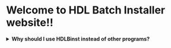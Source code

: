 # Welcome to HDL Batch Installer website!!





<details>
  <summary> <b> Why should I use HDLBinst instead of other programs? </b> </summary>


---
winhiip : HDLBinst
-Limited to 255 games : No limitations (according to uLaunchELF source code: 1400 games ) 
Abandoned project : Project on active development (Even if this GUI Get´s abandoned, you can update HDLDump)
Can´t read 1tb/2tb HDDs : Up to 2tb HDDs are supported
Only supports DVD5 ISO´s : Supports both DVD5/DVD9 ISO´s, BIN Images, Nero Images, .iml files and global images
Games without Support for HDD-OSD or PS2BBN : Games are compatible with HDD-OSD and PS2BBN (if miniOPL Is provided, aka: `boot.kelf`)
Incompatible with uLaunchELF formatted HDDs : Compatible with uLaunchELF HDD´s (uLe 4.43a 41e4ebe or 4.43x_isr are recomended)
Randomly corrupts HDD (or it's MBR program) :
Filename used as game title : original game title automatically assigned from internal database
Can't hide games from HDD-OSD/PS2BBN : Capable of hiding games from HDD-OSD/PS2BBN
---

</details>
